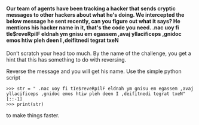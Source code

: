 #### Our team of agents have been tracking a hacker that sends cryptic messages to other hackers about what he's doing. We intercepted the below message he sent recently, can you figure out what it says? He mentions his hacker name in it, that's the code you need. .nac uoy fi tIe$reveRpilF eldnah ym gnisu em egassem ,avaj yllacificeps ,gnidoc emos htiw pleh deen I ,deifitnedi tegrat txeN


Don’t scratch your head too much. By the name of the challenge, you get a hint that this has something to do with reversing.

Reverse the message and you will get his name. Use the simple python script
```
>>> str = " .nac uoy fi tIe$reveRpilF eldnah ym gnisu em egassem ,avaj yllacificeps ,gnidoc emos htiw pleh deen I ,deifitnedi tegrat txeN"[::-1]  
>>> print(str)
```  
to make things faster.
